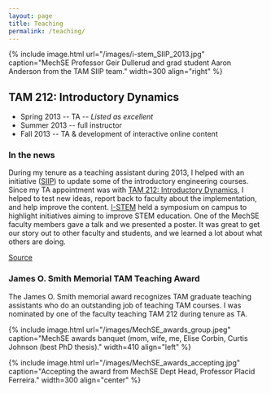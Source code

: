 ```yaml
---
layout: page
title: Teaching
permalink: /teaching/
---
```


{% include image.html url="/images/i-stem_SIIP_2013.jpg" caption="MechSE Professor Geir Dullerud and grad student Aaron Anderson from the TAM SIIP team." width=300 align="right" %}

## TAM 212: Introductory Dynamics

- Spring 2013 -- TA -- *Listed as excellent*
- Summer 2013 -- full instructor
- Fall 2013 -- TA & development of interactive online content

### In the news

During my tenure as a teaching assistant during 2013, I helped with an initiative ([SIIP][siip]) to update some of the introductory engineering courses.  Since my TA appointment was with [TAM 212: Introductory Dynamics][tam212], I helped to test new ideas, report back to faculty about the implementation, and help improve the content. [I-STEM][istem] held a symposium on campus to highlight initiatives aiming to improve STEM education. One of the MechSE faculty members gave a talk and we presented a poster.   It was great to get our story out to other faculty and students, and we learned a lot about what others are doing.

[Source][article]

[siip]: http://ifoundry.illinois.edu/collaborate-us/improve-student-engagement-siip
[tam212]: https://courses.engr.illinois.edu/tam212/
[istem]: http://www.istem.illinois.edu/
[article]: http://www.istem.illinois.edu/news/siip2013.html

### James O. Smith Memorial TAM Teaching Award

The James O. Smith memorial award recognizes TAM graduate teaching assistants who do an outstanding job of teaching TAM courses. I was nominated by one of the faculty teaching TAM 212 during tenure as TA.

{% include image.html url="/images/MechSE_awards_group.jpeg" caption="MechSE awards banquet (mom, wife, me, Elise Corbin, Curtis Johnson (best PhD thesis)." width=410 align="left" %}

{% include image.html url="/images/MechSE_awards_accepting.jpg" caption="Accepting the award from MechSE Dept Head, Professor Placid Ferreira." width=300 align="center" %}
